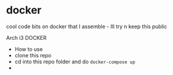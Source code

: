 # docker


cool code bits on docker that I assemble - Ill try n keep this public 

Arch i3 DOCKER 
 - How to use 
 - clone this repo 
 - cd into this repo folder and do `docker-compose up`
 - 


